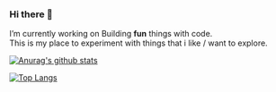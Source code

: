 ### Hi there 👋
I’m currently working on Building **fun** things with code.    
This is my place to experiment with things that i like / want to explore.
<p align="center">

 [![Anurag's github stats](https://github-readme-stats.vercel.app/api?username=berkio3x&show_icons=true&theme=gruvbox)](https://github.com/berkio3x/github-readme-stats)

</p>

[![Top Langs](https://github-readme-stats.vercel.app/api/top-langs/?username=berkio3x&langs_count=20&theme=dracula)](https://github.com/berkio3x/github-readme-stats)

